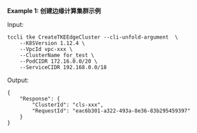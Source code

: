 **Example 1: 创建边缘计算集群示例**



Input: 

```
tccli tke CreateTKEEdgeCluster --cli-unfold-argument  \
    --K8SVersion 1.12.4 \
    --VpcId vpc-xxx \
    --ClusterName for_test \
    --PodCIDR 172.16.0.0/20 \
    --ServiceCIDR 192.168.0.0/18
```

Output: 
```
{
    "Response": {
        "ClusterId": "cls-xxx",
        "RequestId": "eac6b301-a322-493a-8e36-83b295459397"
    }
}
```

